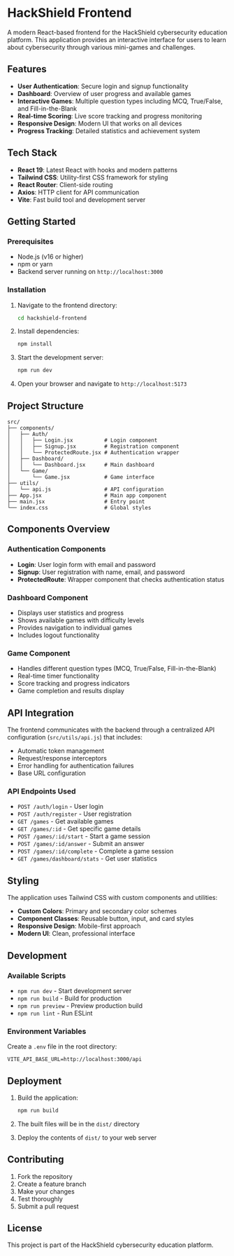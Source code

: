 # HackShield Frontend

A modern React-based frontend for the HackShield cybersecurity education platform. This application provides an interactive interface for users to learn about cybersecurity through various mini-games and challenges.

## Features

- **User Authentication**: Secure login and signup functionality
- **Dashboard**: Overview of user progress and available games
- **Interactive Games**: Multiple question types including MCQ, True/False, and Fill-in-the-Blank
- **Real-time Scoring**: Live score tracking and progress monitoring
- **Responsive Design**: Modern UI that works on all devices
- **Progress Tracking**: Detailed statistics and achievement system

## Tech Stack

- **React 19**: Latest React with hooks and modern patterns
- **Tailwind CSS**: Utility-first CSS framework for styling
- **React Router**: Client-side routing
- **Axios**: HTTP client for API communication
- **Vite**: Fast build tool and development server

## Getting Started

### Prerequisites

- Node.js (v16 or higher)
- npm or yarn
- Backend server running on `http://localhost:3000`

### Installation

1. Navigate to the frontend directory:
   ```bash
   cd hackshield-frontend
   ```

2. Install dependencies:
   ```bash
   npm install
   ```

3. Start the development server:
   ```bash
   npm run dev
   ```

4. Open your browser and navigate to `http://localhost:5173`

## Project Structure

```
src/
├── components/
│   ├── Auth/
│   │   ├── Login.jsx          # Login component
│   │   ├── Signup.jsx         # Registration component
│   │   └── ProtectedRoute.jsx # Authentication wrapper
│   ├── Dashboard/
│   │   └── Dashboard.jsx      # Main dashboard
│   └── Game/
│       └── Game.jsx           # Game interface
├── utils/
│   └── api.js                 # API configuration
├── App.jsx                    # Main app component
├── main.jsx                   # Entry point
└── index.css                  # Global styles
```

## Components Overview

### Authentication Components

- **Login**: User login form with email and password
- **Signup**: User registration with name, email, and password
- **ProtectedRoute**: Wrapper component that checks authentication status

### Dashboard Component

- Displays user statistics and progress
- Shows available games with difficulty levels
- Provides navigation to individual games
- Includes logout functionality

### Game Component

- Handles different question types (MCQ, True/False, Fill-in-the-Blank)
- Real-time timer functionality
- Score tracking and progress indicators
- Game completion and results display

## API Integration

The frontend communicates with the backend through a centralized API configuration (`src/utils/api.js`) that includes:

- Automatic token management
- Request/response interceptors
- Error handling for authentication failures
- Base URL configuration

### API Endpoints Used

- `POST /auth/login` - User login
- `POST /auth/register` - User registration
- `GET /games` - Get available games
- `GET /games/:id` - Get specific game details
- `POST /games/:id/start` - Start a game session
- `POST /games/:id/answer` - Submit an answer
- `POST /games/:id/complete` - Complete a game session
- `GET /games/dashboard/stats` - Get user statistics

## Styling

The application uses Tailwind CSS with custom components and utilities:

- **Custom Colors**: Primary and secondary color schemes
- **Component Classes**: Reusable button, input, and card styles
- **Responsive Design**: Mobile-first approach
- **Modern UI**: Clean, professional interface

## Development

### Available Scripts

- `npm run dev` - Start development server
- `npm run build` - Build for production
- `npm run preview` - Preview production build
- `npm run lint` - Run ESLint

### Environment Variables

Create a `.env` file in the root directory:

```env
VITE_API_BASE_URL=http://localhost:3000/api
```

## Deployment

1. Build the application:
   ```bash
   npm run build
   ```

2. The built files will be in the `dist/` directory

3. Deploy the contents of `dist/` to your web server

## Contributing

1. Fork the repository
2. Create a feature branch
3. Make your changes
4. Test thoroughly
5. Submit a pull request

## License

This project is part of the HackShield cybersecurity education platform.
